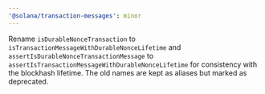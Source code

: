 ```yaml
---
'@solana/transaction-messages': minor
---
```


Rename `isDurableNonceTransaction` to `isTransactionMessageWithDurableNonceLifetime` and `assertIsDurableNonceTransactionMessage` to `assertIsTransactionMessageWithDurableNonceLifetime` for consistency with the blockhash lifetime. The old names are kept as aliases but marked as deprecated.
